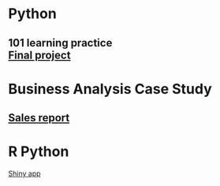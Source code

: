 # Python
101 learning practice  
[Final project](https://github.com/ankur715/web/tree/master/hiring)
---
# Business Analysis Case Study
[Sales report](https://github.com/ankur715/python_R_businessanalytics/tree/master/business_analytics)
---
# R Python 
[Shiny app](https://github.com/ankur715/python_R_businessanalytics/tree/master/R_python)
